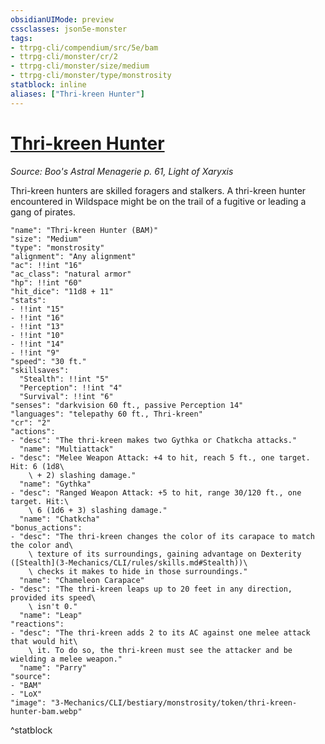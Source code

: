 ```yaml
---
obsidianUIMode: preview
cssclasses: json5e-monster
tags:
- ttrpg-cli/compendium/src/5e/bam
- ttrpg-cli/monster/cr/2
- ttrpg-cli/monster/size/medium
- ttrpg-cli/monster/type/monstrosity
statblock: inline
aliases: ["Thri-kreen Hunter"]
---
```

# [Thri-kreen Hunter](3-Mechanics\CLI\bestiary\monstrosity/thri-kreen-hunter-bam.md)
*Source: Boo's Astral Menagerie p. 61, Light of Xaryxis*  

Thri-kreen hunters are skilled foragers and stalkers. A thri-kreen hunter encountered in Wildspace might be on the trail of a fugitive or leading a gang of pirates.

```statblock
"name": "Thri-kreen Hunter (BAM)"
"size": "Medium"
"type": "monstrosity"
"alignment": "Any alignment"
"ac": !!int "16"
"ac_class": "natural armor"
"hp": !!int "60"
"hit_dice": "11d8 + 11"
"stats":
- !!int "15"
- !!int "16"
- !!int "13"
- !!int "10"
- !!int "14"
- !!int "9"
"speed": "30 ft."
"skillsaves":
  "Stealth": !!int "5"
  "Perception": !!int "4"
  "Survival": !!int "6"
"senses": "darkvision 60 ft., passive Perception 14"
"languages": "telepathy 60 ft., Thri-kreen"
"cr": "2"
"actions":
- "desc": "The thri-kreen makes two Gythka or Chatkcha attacks."
  "name": "Multiattack"
- "desc": "Melee Weapon Attack: +4 to hit, reach 5 ft., one target. Hit: 6 (1d8\
    \ + 2) slashing damage."
  "name": "Gythka"
- "desc": "Ranged Weapon Attack: +5 to hit, range 30/120 ft., one target. Hit:\
    \ 6 (1d6 + 3) slashing damage."
  "name": "Chatkcha"
"bonus_actions":
- "desc": "The thri-kreen changes the color of its carapace to match the color and\
    \ texture of its surroundings, gaining advantage on Dexterity ([Stealth](3-Mechanics/CLI/rules/skills.md#Stealth))\
    \ checks it makes to hide in those surroundings."
  "name": "Chameleon Carapace"
- "desc": "The thri-kreen leaps up to 20 feet in any direction, provided its speed\
    \ isn't 0."
  "name": "Leap"
"reactions":
- "desc": "The thri-kreen adds 2 to its AC against one melee attack that would hit\
    \ it. To do so, the thri-kreen must see the attacker and be wielding a melee weapon."
  "name": "Parry"
"source":
- "BAM"
- "LoX"
"image": "3-Mechanics/CLI/bestiary/monstrosity/token/thri-kreen-hunter-bam.webp"
```
^statblock